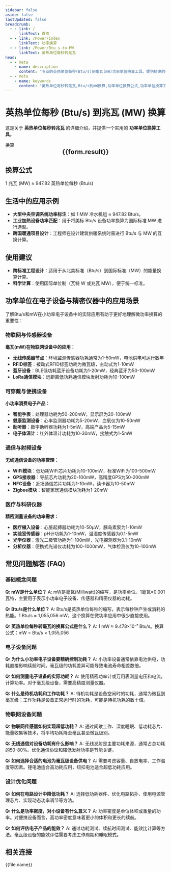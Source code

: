 ```yaml
---
sidebar: false
aside: false
lastUpdated: false
breadcrumb:
  - - link: /
      linkText: 首页
  - - link: /Power/index
      linkText: 功率换算
  - - link: /Power/Btu_s-to-MW
      linkText: 英热单位每秒转兆瓦
head:
  - - meta
    - name: description
      content: "专业的英热单位每秒(Btu/s)到毫瓦(mW)功率单位换算工具。提供精确的毫瓦换算公式和计算方法。适用于电子设备、传感器、微型器件、通信设备等小功率设备的功率计算，支持微功率单位换算需求。"
  - - meta
    - name: keywords
      content: "英热单位每秒转毫瓦,Btu/s到mW换算,功率单位换算公式,功率单位换算工具,微功率与暖通设备功率单位,毫瓦换算,mw是什么单位,毫瓦功率,微功率计算,电子设备功率,传感器功率,微型器件功率,通信设备功率,小功率设备,电子元件功率,集成电路功率,芯片功率,无线设备功率,物联网设备功率,可穿戴设备功率,医疗器械功率,精密仪器功率,测量设备功率,控制器功率,微处理器功率,低功耗设备,节能设备功率,电池供电设备,便携式设备功率"
---
```

# 英热单位每秒 (Btu/s) 到兆瓦 (MW) 换算

这是关于 **英热单位每秒转兆瓦** 的详细介绍，并提供一个实用的 **功率单位换算工具**。

<script setup>
import { onMounted,reactive,inject ,ref  } from 'vue'
import { NButton,NForm ,NFormItem,NInput,NInputNumber,NSelect,NCard,useMessage ,NGrid ,NGi } from 'naive-ui'
import { defineClientComponent } from 'vitepress'
import { Power } from '../files';
const seoKey = [
  '英热单位每秒转毫瓦',
  'Btu/s到mW换算',
  '功率单位换算公式',
  '功率单位换算工具',
  '毫瓦换算计算器',
  'mw是什么单位',
  '毫瓦换算',
  '小功率设备',
  '电子设备功率',
  '传感器功率',
  '物联网设备功率',
  '无线通信功率',
  '射频功率',
  '微电子功率',
  '芯片功率消耗',
  '低功耗设计',
  '电池供电设备',
  '便携式设备功率',
  '可穿戴设备功率',
  '医疗设备功率',
  '测量仪器功率',
  '信号处理功率',
  '微控制器功率',
  '嵌入式系统功率',
  '节能电子产品',
  '精密仪器功率',
  '实验室设备功率',
  '科研仪器功率',
  '微功率电子'
]
const convert = inject('convert')
const options =  [
  { "label": "英热单位每秒 (Btu/s)","value": "Btu/s" },
  { "label": "兆瓦 (MW)","value": "MW" }
];
const formRef = ref(null);
const rules = {
  number:{
    required: true,
    type: 'number',
    trigger: "blur",
    message: '请输入数字'
  },
  to:{
    required: true,
    trigger: "select",
    message: '请选择转换单位'
  },
  from:{
    required: true,
    trigger: "select",
    message: '请选择原始单位'
  }
}
const form = reactive({
  number:null,
  to:'',
  from:'',
  result:'',
  title:'英热单位每秒转兆瓦',
})
const convertHandler = (e) => {
   e.preventDefault();
  formRef.value?.validate((errors)=>{
    if (!errors) {
      form.result = `${form.number}${form.from} = ${convert(form.number).from(form.from).to(form.to)}${form.to}`
    }
  })
}
</script>

<n-form size="large" :model="form" ref='formRef' :rules="rules">
  <n-form-item label="数值"  path="number">
    <n-input-number size="large" style="width:100%" :min="0" v-model:value="form.number"   placeholder="请输入要换算的数值" />
  </n-form-item>
  <n-form-item label="从" path="from">
    <n-select  size="large" :options="options" v-model:value="form.from" placeholder="请选择原始单位" />
  </n-form-item>
  <n-form-item label="到" path="to">
    <n-select  size="large" :options="options" v-model:value="form.to" placeholder="请选择换算单位" />
  </n-form-item>
  <n-form-item>
    <n-button type="info" style="width:100%" @click="convertHandler">换算</n-button>
  </n-form-item>
</n-form>
<n-card  
  title="功率单位换算"
  :segmented="{
    content: true,
    footer: 'soft',
  }"
>
  <div  style="text-align:center;font-size:20px;">
    <strong>{{form.result}}</strong>
  </div>
    <template #footer>
    <div>
      <span v-for="item of seoKey">{{item}}，</span>
    </div>
  </template>
</n-card>

## 换算公式

1 兆瓦 (MW) ≈ 947.82 英热单位每秒 (Btu/s)

## 生活中的应用示例

- **大型中央空调系统功率标注**：如 1 MW 冷水机组 ≈ 947.82 Btu/s。
- **工业加热设备功率匹配**：用于将美标 Btu/s 设备功率换算为国际标准 MW 进行选型。
- **跨国暖通项目设计**：工程师在设计建筑供暖系统时需进行 Btu/s 与 MW 的互换计算。

## 使用建议

- **跨标准工程设计**：适用于从北美标准（Btu/s）到国际标准（MW）的能量换算计算。
- **科学计算**：使用国际单位制（瓦特 W 或兆瓦 MW），便于统一标准。

## 功率单位在电子设备与精密仪器中的应用场景

了解Btu/s和mW在小功率电子设备中的实际应用有助于更好地理解微功率换算的重要性：

### 物联网与传感器设备

**毫瓦(mW)在物联网设备中的应用：**
  * **无线传感器节点**：环境监测传感器功耗通常为1-50mW，电池供电可运行数年
  * **RFID标签**：被动式RFID标签功耗为微瓦级，主动式为1-10mW
  * **蓝牙设备**：BLE低功耗蓝牙设备功耗为1-20mW，经典蓝牙为50-100mW
  * **LoRa通信模块**：远距离低功耗通信模块发射功耗为10-100mW

### 可穿戴与便携设备

**小功率消费电子产品：**
  * **智能手表**：处理器功耗为50-200mW，显示屏为20-100mW
  * **健康监测设备**：心率监测器功耗为5-20mW，血氧仪为10-50mW
  * **助听器**：数字助听器功耗为1-5mW，高端产品为5-15mW
  * **电子体温计**：红外体温计功耗为10-30mW，接触式为1-5mW

### 通信与射频设备

**无线通信设备的功率管理：**
  * **WiFi模块**：低功耗WiFi芯片功耗为10-100mW，标准WiFi为100-500mW
  * **GPS接收器**：导航芯片功耗为20-100mW，高精度GPS为50-200mW
  * **NFC设备**：近场通信芯片功耗为1-10mW，读卡器为10-50mW
  * **Zigbee模块**：智能家居通信模块功耗为1-20mW

### 医疗与科研仪器

**精密测量设备的功率需求：**
  * **医疗植入设备**：心脏起搏器功耗为10-50μW，胰岛素泵为1-10mW
  * **实验室传感器**：pH计功耗为1-10mW，温湿度传感器为0.1-5mW
  * **光学仪器**：激光二极管功耗为1-100mW，光电探测器为0.1-10mW
  * **分析仪器**：便携式光谱仪功耗为100-1000mW，气体检测仪为10-100mW

## 常见问题解答 (FAQ)

### 基础概念问题

**Q: mW是什么单位？**
A: mW是毫瓦(Milliwatt)的缩写，是功率单位。1毫瓦=0.001瓦特，主要用于表示小功率电子设备、传感器和精密仪器的功耗。

**Q: Btu/s是什么单位？**
A: Btu/s是英热单位每秒的缩写，表示每秒钟产生或消耗的热能。1 Btu/s ≈ 1,055,056 mW，这个换算在微功率应用中很少直接使用。

**Q: 英热单位每秒转毫瓦的换算公式是什么？**
A: 1 mW ≈ 9.478×10⁻⁷ Btu/s。换算公式：mW = Btu/s × 1,055,056

### 电子设备问题

**Q: 为什么小功率电子设备要精确控制功耗？**
A: 小功率设备通常依靠电池供电，功耗直接影响续航时间。毫瓦级的功耗差异可能导致电池寿命相差数倍。

**Q: 如何测量电子设备的实际功耗？**
A: 使用精密功率计或万用表测量电压和电流，计算功率。对于毫瓦级设备，需要高精度测量仪器。

**Q: 什么是待机功耗和工作功耗？**
A: 待机功耗是设备空闲时的功耗，通常为微瓦到毫瓦级；工作功耗是设备正常运行时的功耗，可能是待机功耗的数十倍。

### 物联网设备问题

**Q: 物联网传感器如何实现超低功耗？**
A: 通过间歇工作、深度睡眠、低功耗芯片、能量收集等技术，将平均功耗降至毫瓦甚至微瓦级别。

**Q: 无线通信对设备功耗有什么影响？**
A: 无线发射是主要功耗来源，通常占总功耗的50-80%。优化通信协议和降低发射功率是节能关键。

**Q: 如何选择合适的电池为毫瓦级设备供电？**
A: 需要考虑容量、自放电率、工作温度等因素。锂电池适合高功耗应用，纽扣电池适合超低功耗应用。

### 设计优化问题

**Q: 如何在电路设计中降低功耗？**
A: 选择低功耗器件、优化电路拓扑、使用电源管理芯片、实现动态功率调节等方法。

**Q: 什么是功率密度，对小设备有什么意义？**
A: 功率密度是单位体积或重量的功率。对便携设备而言，高功率密度意味着更小的体积和更长的续航。

**Q: 如何评估电子产品的能效？**
A: 通过功耗测试、续航时间测试、能效比计算等方法。毫瓦级设备的能效评估需要考虑工作周期和睡眠模式。

## 相关连接
<n-grid x-gap="12" :cols="2">
  <n-gi v-for="(file,index) in Power" :key="index">
    <n-button
      text
      tag="a"
      :href="file.path"
      type="info"
    >
      {{file.name}}
    </n-button>
  </n-gi>
</n-grid>